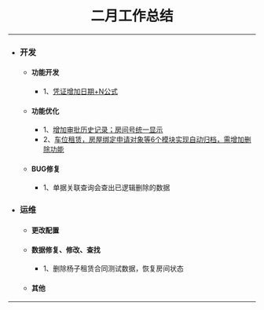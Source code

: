 <div>
	<H1 align = "center">二月工作总结</H1>
</div>

----


- ### 开发
	- #### 功能开发
		- 1、[凭证增加日期+N公式](https://www.tapd.cn/63403638/prong/tasks/view/1163403638001001255 "凭证增加日期+N公式")
	- #### 功能优化
		- 1、[增加审批历史记录；房间号统一显示](https://www.tapd.cn/63403638/prong/tasks/view/1163403638001001258)
		- 2、[车位租赁，房屋绑定申请对象等6个模块实现自动归档，需增加删除功能](https://www.tapd.cn/63403638/prong/tasks/view/1163403638001001259)
	- #### BUG修复
		- 1、单据关联查询会查出已逻辑删除的数据
- ### 运维
	- #### 更改配置
	- #### 数据修复、修改、查找
		- 1、删除杨子租赁合同测试数据，恢复房间状态
	- #### 其他


----